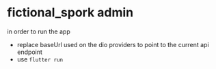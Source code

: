 # fictional_spork admin
 
in order to run the app
- replace baseUrl used on the dio providers to point to the current api endpoint
- use `flutter run`
